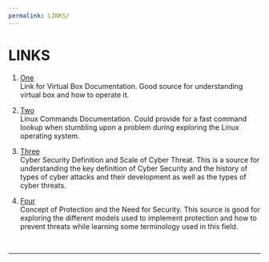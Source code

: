 ```yaml
---
permalink: LINKS/
---
```


# LINKS

1. [One](https://www.virtualbox.org/manual/ch01.html)<br>
Link for Virtual Box Documentation.
Good source for understanding virtual box and how to operate it.

2. [Two](https://docs.rockylinux.org/books/admin_guide/03-commands/)<br>
Linux Commands Documentation.
Could provide for a fast command lookup when stumbling upon a problem during exploring the Linux operating system.

3. [Three](https://www.kaspersky.com/resource-center/definitions/what-is-cyber-security)<br>
Cyber Security Definition and Scale of Cyber Threat.
This is a source for understanding the key definition of Cyber Security and the history of types of cyber attacks and their development as well as the types of cyber threats.

4. [Four](https://www.codingninjas.com/studio/library/protection-and-security-in-operating-system)<br>
Concept of Protection and the Need for Security.
This source is good for exploring the different models used to implement protection and how to prevent threats while learning some terminology used in this field.

<br>
<hr>
